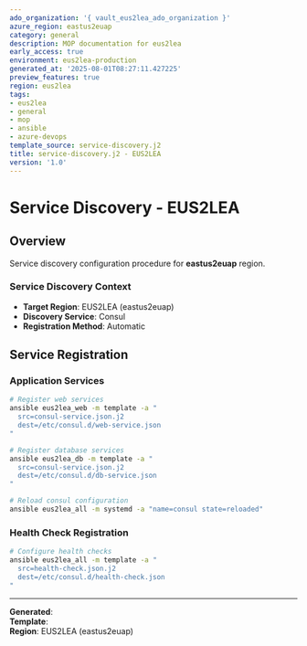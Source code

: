 ```yaml
---
ado_organization: '{ vault_eus2lea_ado_organization }'
azure_region: eastus2euap
category: general
description: MOP documentation for eus2lea
early_access: true
environment: eus2lea-production
generated_at: '2025-08-01T08:27:11.427225'
preview_features: true
region: eus2lea
tags:
- eus2lea
- general
- mop
- ansible
- azure-devops
template_source: service-discovery.j2
title: service-discovery.j2 - EUS2LEA
version: '1.0'
---
```



# Service Discovery - EUS2LEA

## Overview

Service discovery configuration procedure for **eastus2euap** region.

### Service Discovery Context

- **Target Region**: EUS2LEA (eastus2euap)
- **Discovery Service**: Consul
- **Registration Method**: Automatic

## Service Registration

### Application Services
```bash
# Register web services
ansible eus2lea_web -m template -a "
  src=consul-service.json.j2
  dest=/etc/consul.d/web-service.json
"

# Register database services
ansible eus2lea_db -m template -a "
  src=consul-service.json.j2
  dest=/etc/consul.d/db-service.json
"

# Reload consul configuration
ansible eus2lea_all -m systemd -a "name=consul state=reloaded"
```

### Health Check Registration
```bash
# Configure health checks
ansible eus2lea_all -m template -a "
  src=health-check.json.j2
  dest=/etc/consul.d/health-check.json
"
```

---

**Generated**:   
**Template**:   
**Region**: EUS2LEA (eastus2euap)